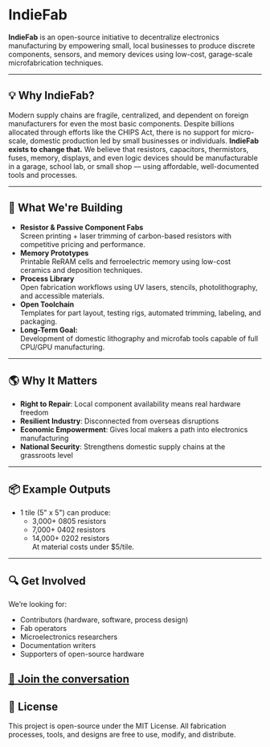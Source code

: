 # IndieFab

**IndieFab** is an open-source initiative to decentralize electronics manufacturing by empowering small, local businesses to produce discrete components, sensors, and memory devices using low-cost, garage-scale microfabrication techniques.

---
## 💡 Why IndieFab?
Modern supply chains are fragile, centralized, and dependent on foreign manufacturers for even the most basic components. Despite billions allocated through efforts like the CHIPS Act, there is no support for micro-scale, domestic production led by small businesses or individuals.
**IndieFab exists to change that.**
We believe that resistors, capacitors, thermistors, fuses, memory, displays, and even logic devices should be manufacturable in a garage, school lab, or small shop — using affordable, well-documented tools and processes.

---
## 🔧 What We're Building
- **Resistor & Passive Component Fabs**  
  Screen printing + laser trimming of carbon-based resistors with competitive pricing and performance.
- **Memory Prototypes**  
  Printable ReRAM cells and ferroelectric memory using low-cost ceramics and deposition techniques.
- **Process Library**  
  Open fabrication workflows using UV lasers, stencils, photolithography, and accessible materials.
- **Open Toolchain**  
  Templates for part layout, testing rigs, automated trimming, labeling, and packaging.
- **Long-Term Goal:**  
  Development of domestic lithography and microfab tools capable of full CPU/GPU manufacturing.
  
---
## 🌎 Why It Matters
- **Right to Repair**: Local component availability means real hardware freedom  
- **Resilient Industry**: Disconnected from overseas disruptions  
- **Economic Empowerment**: Gives local makers a path into electronics manufacturing  
- **National Security**: Strengthens domestic supply chains at the grassroots level
  
---
## 📦 Example Outputs
- 1 tile (5" x 5") can produce:
  - 3,000+ 0805 resistors  
  - 7,000+ 0402 resistors  
  - 14,000+ 0202 resistors  
At material costs under $5/tile.

---
## 🔍 Get Involved
We’re looking for:
- Contributors (hardware, software, process design)
- Fab operators
- Microelectronics researchers
- Documentation writers
- Supporters of open-source hardware

[💬 Join the conversation](https://github.com/IndieFab/discussions)
---
## 📜 License
This project is open-source under the MIT License. All fabrication processes, tools, and designs are free to use, modify, and distribute.
